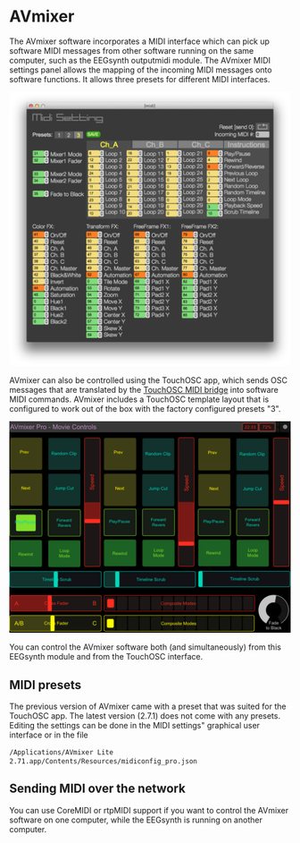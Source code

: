 # AVmixer

The AVmixer software incorporates a MIDI interface which can pick up software MIDI messages from other software running on the same computer, such as the EEGsynth outputmidi module. The AVmixer MIDI settings panel allows the mapping of the incoming MIDI messages onto software functions. It allows three presets for different MIDI interfaces.  

![AVmixer settings](figures/avmixer.png)

AVmixer can also be controlled using the TouchOSC app, which sends OSC messages that are translated by the [TouchOSC MIDI bridge](http://hexler.net/docs/touchosc-configuration-connections-bridge) into software MIDI commands. AVmixer includes a TouchOSC template layout that is configured to work out of the box with the factory configured presets "3".

![TouchOSC](figures/touchosc.png)

You can control the AVmixer software both (and simultaneously) from this EEGsynth module and from the TouchOSC interface.

## MIDI presets

The previous version of AVmixer came with a preset that was suited for the TouchOSC app. The latest version (2.7.1) does not come with any presets. Editing the settings can be done in the MIDI settings" graphical user interface or in the file

    /Applications/AVmixer Lite 2.71.app/Contents/Resources/midiconfig_pro.json

## Sending MIDI over the network

You can use CoreMIDI or rtpMIDI support if you want to control the AVmixer software on one computer, while the EEGsynth is running on another computer.

